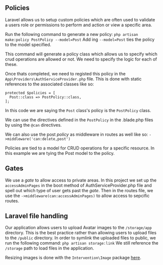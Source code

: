 ## Policies
Laravel allows us to setup custom policies which are often used to validate a users role or permissions to perform and action or view a specific area.

Run the following command to generate a new policy:
`php artisan make:policy PostPolicy --model=Post`
Add ing `--model=Post` ties the policy to the model specified.

This command will generate a policy class which allows us to specify which crud operations are allowed or not. We need to specify the logic for each of these.

Once thats completed, we need to registed this policy in the `App\Providers\AuthServiceProvider.php` file. This is done with static references to the associated classes like so:

```
protected $policies = [
  Post::class => PostPolicy::class,
];
```

In this code we are saying the `Post` class's policy is the `PostPolicy` class.

We can use the directives defined in the `PostPolicy` in the .blade.php files by using the `@can` directives.

We can also use the post *policy* as middleware in routes as well like so:
`->middleware('can:delete,post')`

Policies are tied to a model for CRUD operations for a specific resource. In this example we are tying the Post model to the policy.

## Gates
We use a *gate* to allow access to private areas. In this project we set up the `accessAdminPages` in the boot method of AuthServiceProvider.php file and spell out which type of user gets past the *gate*.
Then in the routes file, we use the `->middleware(can:accessAdminPages)` to allow access to sepcific routes.

## Laravel file handling
Our application allows users to upload Avatar images to the `/storage/app` directory. This is the best practice rather than allowing users to upload files to the `/public` directory.
In order to symlink the uploaded files to public, we run the following command:
`php artisan storage:link`
We still reference the `/storage` path to load files in the application.

Resizing images is done with the `Intervention\Image` package [here](https://github.com/Intervention/image).
